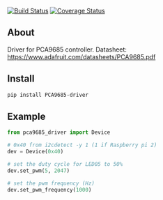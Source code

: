 [![Build Status](https://travis-ci.org/voidpp/PCA9685-driver.svg?branch=master)](https://travis-ci.org/voidpp/PCA9685-driver)
[![Coverage Status](https://coveralls.io/repos/github/voidpp/PCA9685-driver/badge.svg?branch=master)](https://coveralls.io/github/voidpp/PCA9685-driver?branch=master)

About
-----
Driver for PCA9685 controller. Datasheet: https://www.adafruit.com/datasheets/PCA9685.pdf

Install
-------
```bash
pip install PCA9685-driver
```

Example
-------
```py
from pca9685_driver import Device

# 0x40 from i2cdetect -y 1 (1 if Raspberry pi 2)
dev = Device(0x40)

# set the duty cycle for LED05 to 50%
dev.set_pwm(5, 2047)

# set the pwm frequency (Hz)
dev.set_pwm_frequency(1000)
```
